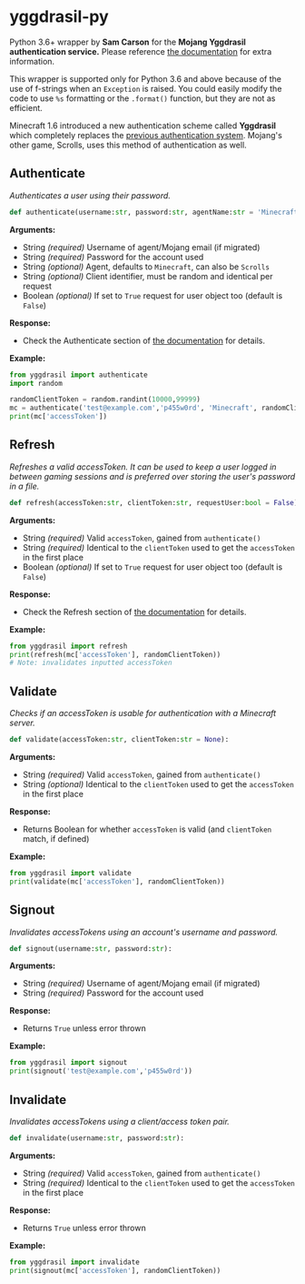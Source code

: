 # yggdrasil-py
Python 3.6+ wrapper by **Sam Carson** for the **Mojang Yggdrasil authentication service.**
Please reference [the documentation](https://wiki.vg/Authentication) for extra information.

This wrapper is supported only for Python 3.6 and above because of the use of f-strings when an `Exception` is raised. You could easily modify the code to use `%s` formatting or the `.format()` function, but they are not as efficient.

Minecraft 1.6 introduced a new authentication scheme called **Yggdrasil** which completely replaces the [previous authentication system](https://wiki.vg/Legacy_Authentication "Legacy Authentication"). Mojang's other game, Scrolls, uses this method of authentication as well.

## Authenticate
*Authenticates a user using their password.*
```python
def authenticate(username:str, password:str, agentName:str = 'Minecraft', clientToken:str = None, requestUser:str = False):
```
**Arguments:**
* String *(required)*
Username of agent/Mojang email (if migrated)
* String *(required)*
Password for the account used
* String *(optional)*
Agent, defaults to `Minecraft`, can also be `Scrolls`
* String *(optional)*
Client identifier, must be random and identical per request
* Boolean *(optional)*
If set to `True` request for user object too (default is `False`)

**Response:**
* Check the Authenticate section of [the documentation](https://wiki.vg/Authentication#Authenticate) for details.

**Example:**
```python
from yggdrasil import authenticate
import random

randomClientToken = random.randint(10000,99999)
mc = authenticate('test@example.com','p455w0rd', 'Minecraft', randomClientToken, False)
print(mc['accessToken'])
```

## Refresh
*Refreshes a valid accessToken. It can be used to keep a user logged in between gaming sessions and is preferred over storing the user's password in a file.*
```python
def refresh(accessToken:str, clientToken:str, requestUser:bool = False):
```
**Arguments:**
* String *(required)*
Valid `accessToken`, gained from `authenticate()`
* String *(required)*
Identical to the `clientToken` used to get the `accessToken` in the first place
* Boolean *(optional)*
If set to `True` request for user object too (default is `False`)

**Response:**
* Check the Refresh section of [the documentation](https://wiki.vg/Authentication#Refresh) for details.

**Example:**
```python
from yggdrasil import refresh
print(refresh(mc['accessToken'], randomClientToken))
# Note: invalidates inputted accessToken
```

## Validate
*Checks if an accessToken is usable for authentication with a Minecraft server.*
```python
def validate(accessToken:str, clientToken:str = None):
```
**Arguments:**
* String *(required)*
Valid `accessToken`, gained from `authenticate()`
* String *(optional)*
Identical to the `clientToken` used to get the `accessToken` in the first place

**Response:**
* Returns Boolean for whether `accessToken` is valid (and `clientToken` match, if defined)

**Example:**
```python
from yggdrasil import validate
print(validate(mc['accessToken'], randomClientToken))
```

## Signout
*Invalidates accessTokens using an account's username and password.*
```python
def signout(username:str, password:str):
```
**Arguments:**
* String *(required)*
Username of agent/Mojang email (if migrated)
* String *(required)*
Password for the account used

**Response:**
* Returns `True` unless error thrown

**Example:**
```python
from yggdrasil import signout
print(signout('test@example.com','p455w0rd'))
```

## Invalidate
*Invalidates accessTokens using a client/access token pair.*
```python
def invalidate(username:str, password:str):
```
**Arguments:**
* String *(required)*
Valid `accessToken`, gained from `authenticate()`
* String *(required)*
Identical to the `clientToken` used to get the `accessToken` in the first place

**Response:**
* Returns `True` unless error thrown

**Example:**
```python
from yggdrasil import invalidate
print(signout(mc['accessToken'], randomClientToken))
```
